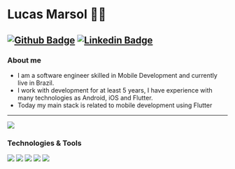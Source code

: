 # Lucas Marsol :man_technologist:

[![Github Badge](https://img.shields.io/badge/-Github-000?style=flat-square&logo=Github&logoColor=white&link=https://github.com/LMarsol)](https://github.com/LMarsol) 
[![Linkedin Badge](https://img.shields.io/badge/-LinkedIn-blue?style=flat-square&logo=Linkedin&logoColor=white&link=https://www.linkedin.com/in/lucas-marsol/)](https://www.linkedin.com/in/lucas-marsol/)
---

### About me

- I am a software engineer skilled in Mobile Development and currently live in Brazil.
- I work with development for at least 5 years, I have experience with many technologies as Android, iOS and Flutter.
- Today my main stack is related to mobile development using Flutter

---

<a href="https://github.com/francisco1code/github-readme-stats">
  <img align="center" src="https://github-readme-stats.vercel.app/api/top-langs/?username=LMarsol&hide=jupyter%20notebook,html&theme=dracula" />
</a>

### Technologies & Tools

![](https://img.shields.io/badge/Code-Flutter-informational?style=flat&logo=flutter&logoColor=white&color=9400D3)
![](https://img.shields.io/badge/Code-Swift-informational?style=flat&logo=swift&logoColor=white&color=9400D3)
![](https://img.shields.io/badge/Code-Java-informational?style=flat&logo=java&logoColor=white&color=9400D3)
![](https://img.shields.io/badge/Code-JavaScript-informational?style=flat&logo=javascript&logoColor=white&color=9400D3)
![](https://img.shields.io/badge/Code-Python-informational?style=flat&logo=python&logoColor=white&color=9400D3)  

